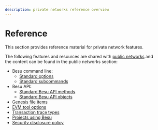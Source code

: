 ```yaml
---
description: private networks reference overview
---
```


# Reference

This section provides reference material for private network features.

The following features and resources are shared with [public networks](../../public-networks/index.md) and the content can be found in the public networks section:

- Besu command line:
  - [Standard options](../../public-networks/reference/cli/options.md)
  - [Standard subcommands](../../public-networks/reference/cli/subcommands.md)
- Besu API:
  - [Standard Besu API methods](../../public-networks/reference/api/index.md)
  - [Standard Besu API objects](../../public-networks/reference/api/objects.md)
- [Genesis file items](../../public-networks/reference/genesis-items.md)
- [EVM tool options](../../public-networks/reference/evm-tool.md)
- [Transaction trace types](../../public-networks/reference/trace-types.md)
- [Projects using Besu](../../public-networks/reference/projects-using-besu.md)
- [Security disclosure policy](../../public-networks/reference/disclosure.md)
